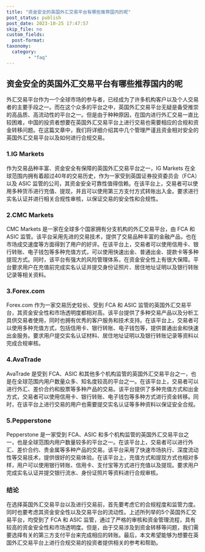 ```yaml
---
title: "资金安全的英国外汇交易平台有哪些推荐国内的呢"
post_status: publish
post_date: 2023-10-25 17:47:57
skip_file: no
custom_fields: 
  post-format: 
taxonomy:
  category:
        - "faq"
---
```


## 资金安全的英国外汇交易平台有哪些推荐国内的呢

外汇交易平台作为一个全球市场的参与者，已经成为了许多机构客户以及个人交易者的主要手段之一。而在这个众多的平台之中，英国外汇交易平台无疑是备受推崇的高品质、高流动性的平台之一。但是由于种种原因，在国内进行外汇交易一直比较困难，中国的投资者想要在英国外汇交易平台上进行交易也需要相应的合规和资金转移问题。在这篇文章中，我们将详细介绍其中几个管理严谨且资金相对安全的英国外汇交易平台以及如何进行合规交易。

### 1.IG Markets

作为交易品种丰富、资金安全有保障的英国外汇交易平台之一，IG Markets 在全球范围内拥有着超过40年的交易历史，作为一家受到英国证券投资委员会（FCA）以及 ASIC 监管的公司，其资金安全可靠性值得信赖。在该平台上，交易者可以使用多种货币进行充值、提现，并且可以使用第三方支付方式转账出入金。要求进行实名认证并进行相关合规性审核，以保证交易的安全性和合规性。

### 2.CMC Markets

CMC Markets 是一家在全球多个国家拥有分支机构的外汇交易平台，由 FCA 和 ASIC 监管。该平台采用先进的交易技术，提供了交易品种丰富的金融产品，也在市场成交速度等方面得到了用户的好评。在该平台上，交易者可以使用信用卡、银行转账、电子钱包等多种充值方式，可以使用快速出金、普通出金、提款卡等多种提现方式。同时，该平台有强大的风险管理体系，在资金安全性上有很大保障。平台要求用户在充值前完成实名认证并提交身份证照片、居住地址证明以及银行转账记录等相关资料。

### 3.Forex.com

Forex.com 作为一家交易历史较长、受到 FCA 和 ASIC 监管的英国外汇交易平台，其资金安全性和市场透明度都相对高。该平台提供了多种交易产品以及分析工具供交易者使用，同时也拥有优秀的客户服务和技术支持。在该平台上，交易者可以使用多种充值方式，包括信用卡、银行转账、电子钱包等，提供普通出金和快速出金服务。要求用户提交实名认证材料、居住地址证明以及银行转账记录等资料以完成合规审核。

### 4.AvaTrade

AvaTrade 是受到 FCA、ASIC 和其他多个机构监管的英国外汇交易平台之一，也是在全球范围内用户数量众多、知名度较高的平台之一。在该平台上，交易者可以进行外汇、差价合约和股票等多种产品的交易。该平台提供了多种充值方式和出金方式，交易者可以使用信用卡、银行转账、电子钱包等多种方式进行资金转移。同时，在该平台上进行交易的用户也需要提交实名认证等多种资料以保证安全合规。

### 5.Pepperstone

Pepperstone 是一家受到 FCA、ASIC 和多个机构监管的英国外汇交易平台之一，也是全球范围内用户数量较多的平台之一。在该平台上，交易者可以进行外汇、差价合约、贵金属等多种产品的交易。该平台采用了快速市场执行、深度流动性等交易技术，提供很好的交易体验。在该平台上，充值方式和提现方式也相对多样，用户可以使用银行转账、信用卡、支付宝等方式进行充值以及提现。要求用户完成实名认证并提交银行流水、身份证照片等资料进行合规审核。

### 结论

在选择英国外汇交易平台以及进行交易前，首先要考虑它的合规程度和监管力度。同时也要考虑其资金安全性以及交易平台的流动性。上述所列举的5个英国外汇交易平台，均受到了 FCA 和 ASIC 监管，通过了严格的审核和资金管理流程，具有较高的资金安全性和市场透明度。但是，由于交易涉及到资金转移等问题，我们需要选择有关的第三方支付平台来完成相应的转账。最后，本文希望能够为想要在英国外汇交易平台上进行合规交易的投资者提供相关的参考和帮助。
